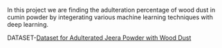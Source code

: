 In this project we are finding the adulteration percentage of wood dust in cumin powder by integerating various machine learning techniques with deep learning.

 DATASET-[Dataset for Adulterated Jeera Powder with Wood Dust](https://data.mendeley.com/datasets/dxrwf74ddx/1)
